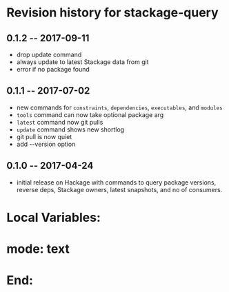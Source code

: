 # Revision history for stackage-query

## 0.1.2  -- 2017-09-11
* drop update command
* always update to latest Stackage data from git
* error if no package found

## 0.1.1  -- 2017-07-02

* new commands for `constraints`, `dependencies`, `executables`, and `modules`
* `tools` command can now take optional package arg
* `latest` command now git pulls
* `update` command shows new shortlog
* git pull is now quiet
* add --version option

## 0.1.0  -- 2017-04-24

* initial release on Hackage with commands to query package versions,
  reverse deps, Stackage owners, latest snapshots, and no of consumers.

# Local Variables:
# mode: text
# End:
